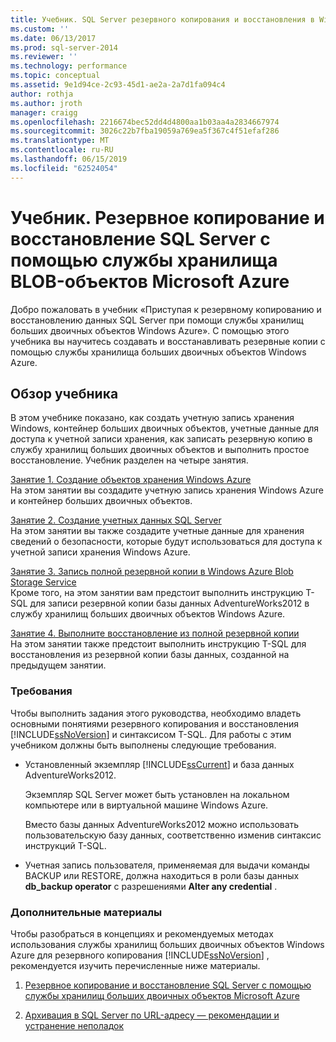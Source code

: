 ```yaml
---
title: Учебник. SQL Server резервного копирования и восстановления в Windows Azure BLOB-объектов службы хранилища | Документация Майкрософт
ms.custom: ''
ms.date: 06/13/2017
ms.prod: sql-server-2014
ms.reviewer: ''
ms.technology: performance
ms.topic: conceptual
ms.assetid: 9e1d94ce-2c93-45d1-ae2a-2a7d1fa094c4
author: rothja
ms.author: jroth
manager: craigg
ms.openlocfilehash: 2216674bec52dd4d4800aa1b03aa4a2834667974
ms.sourcegitcommit: 3026c22b7fba19059a769ea5f367c4f51efaf286
ms.translationtype: MT
ms.contentlocale: ru-RU
ms.lasthandoff: 06/15/2019
ms.locfileid: "62524054"
---
```

# <a name="tutorial-sql-server-backup-and-restore-to-windows-azure-blob-storage-service"></a>Учебник. Резервное копирование и восстановление SQL Server с помощью службы хранилища BLOB-объектов Microsoft Azure
  Добро пожаловать в учебник «Приступая к резервному копированию и восстановлению данных SQL Server при помощи службы хранилищ больших двоичных объектов Windows Azure». С помощью этого учебника вы научитесь создавать и восстанавливать резервные копии с помощью службы хранилища больших двоичных объектов Windows Azure.  
  
## <a name="what-you-will-learn"></a>Обзор учебника  
 В этом учебнике показано, как создать учетную запись хранения Windows, контейнер больших двоичных объектов, учетные данные для доступа к учетной записи хранения, как записать резервную копию в службу хранилищ больших двоичных объектов и выполнить простое восстановление. Учебник разделен на четыре занятия.  
  
 [Занятие 1. Создание объектов хранения Windows Azure](../tutorials/lesson-1-create-windows-azure-storage-objects.md)  
 На этом занятии вы создадите учетную запись хранения Windows Azure и контейнер больших двоичных объектов.  
  
 [Занятие 2. Создание учетных данных SQL Server](../tutorials/lesson-2-create-a-sql-server-credential.md)  
 На этом занятии вы также создадите учетные данные для хранения сведений о безопасности, которые будут использоваться для доступа к учетной записи хранения Windows Azure.  
  
 [Занятие 3. Запись полной резервной копии в Windows Azure Blob Storage Service](../tutorials/lesson-3-write-a-full-database-backup-to-the-windows-azure-blob-storage-service.md)  
 Кроме того, на этом занятии вам предстоит выполнить инструкцию Т-SQL для записи резервной копии базы данных AdventureWorks2012 в службу хранилищ больших двоичных объектов Windows Azure.  
  
 [Занятие 4. Выполните восстановление из полной резервной копии](../tutorials/lesson-4-perform-a-restore-from-a-full-database-backup.md)  
 На этом занятии также предстоит выполнить инструкцию T-SQL для восстановления из резервной копии базы данных, созданной на предыдущем занятии.  
  
### <a name="requirements"></a>Требования  
 Чтобы выполнить задания этого руководства, необходимо владеть основными понятиями резервного копирования и восстановления [!INCLUDE[ssNoVersion](../includes/ssnoversion-md.md)] и синтаксисом T-SQL. Для работы с этим учебником должны быть выполнены следующие требования.  
  
-   Установленный экземпляр [!INCLUDE[ssCurrent](../includes/sscurrent-md.md)] и база данных AdventureWorks2012.  
  
     Экземпляр SQL Server может быть установлен на локальном компьютере или в виртуальной машине Windows Azure.  
  
     Вместо базы данных AdventureWorks2012 можно использовать пользовательскую базу данных, соответственно изменив синтаксис инструкций T-SQL.  
  
-   Учетная запись пользователя, применяемая для выдачи команды BACKUP или RESTORE, должна находиться в роли базы данных **db_backup operator** с разрешениями **Alter any credential** .  
  
### <a name="additional-reading"></a>Дополнительные материалы  
 Чтобы разобраться в концепциях и рекомендуемых методах использования службы хранилищ больших двоичных объектов Windows Azure для резервного копирования [!INCLUDE[ssNoVersion](../includes/ssnoversion-md.md)] , рекомендуется изучить перечисленные ниже материалы.  
  
1.  [Резервное копирование и восстановление SQL Server с помощью службы хранилищ больших двоичных объектов Microsoft Azure](backup-restore/sql-server-backup-and-restore-with-microsoft-azure-blob-storage-service.md)  
  
2.  [Архивация в SQL Server по URL-адресу — рекомендации и устранение неполадок](backup-restore/sql-server-backup-to-url-best-practices-and-troubleshooting.md)  
  
  
